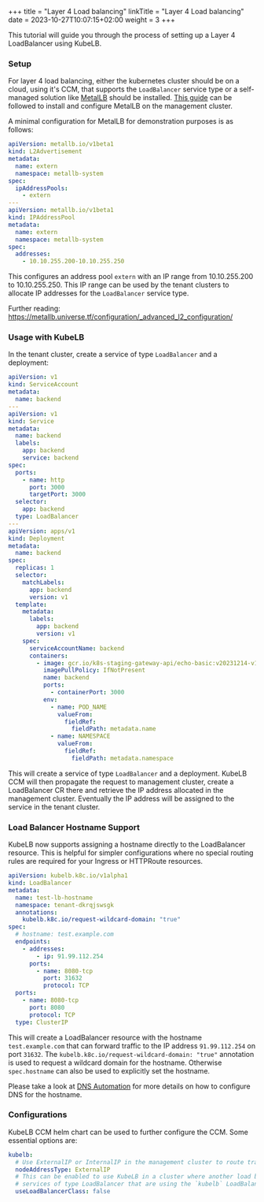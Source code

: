 +++
title = "Layer 4 Load balancing"
linkTitle = "Layer 4 Load balancing"
date = 2023-10-27T10:07:15+02:00
weight = 3
+++

This tutorial will guide you through the process of setting up a Layer 4 LoadBalancer using KubeLB.

### Setup

For layer 4 load balancing, either the kubernetes cluster should be on a cloud, using it's CCM, that supports the `LoadBalancer` service type or a self-managed solution like [MetalLB](https://metallb.universe.tf) should be installed. [This guide](https://metallb.universe.tf/installation/#installation-with-helm) can be followed to install and configure MetalLB on the management cluster.

A minimal configuration for MetalLB for demonstration purposes is as follows:

```yaml
apiVersion: metallb.io/v1beta1
kind: L2Advertisement
metadata:
  name: extern
  namespace: metallb-system
spec:
  ipAddressPools:
    - extern
---
apiVersion: metallb.io/v1beta1
kind: IPAddressPool
metadata:
  name: extern
  namespace: metallb-system
spec:
  addresses:
    - 10.10.255.200-10.10.255.250
```

This configures an address pool `extern` with an IP range from 10.10.255.200 to 10.10.255.250. This IP range can be used by the tenant clusters to allocate IP addresses for the `LoadBalancer` service type.

Further reading: <https://metallb.universe.tf/configuration/_advanced_l2_configuration/>

### Usage with KubeLB

In the tenant cluster, create a service of type `LoadBalancer` and a deployment:

```yaml
apiVersion: v1
kind: ServiceAccount
metadata:
  name: backend
---
apiVersion: v1
kind: Service
metadata:
  name: backend
  labels:
    app: backend
    service: backend
spec:
  ports:
    - name: http
      port: 3000
      targetPort: 3000
  selector:
    app: backend
  type: LoadBalancer
---
apiVersion: apps/v1
kind: Deployment
metadata:
  name: backend
spec:
  replicas: 1
  selector:
    matchLabels:
      app: backend
      version: v1
  template:
    metadata:
      labels:
        app: backend
        version: v1
    spec:
      serviceAccountName: backend
      containers:
        - image: gcr.io/k8s-staging-gateway-api/echo-basic:v20231214-v1.0.0-140-gf544a46e
          imagePullPolicy: IfNotPresent
          name: backend
          ports:
            - containerPort: 3000
          env:
            - name: POD_NAME
              valueFrom:
                fieldRef:
                  fieldPath: metadata.name
            - name: NAMESPACE
              valueFrom:
                fieldRef:
                  fieldPath: metadata.namespace
```

This will create a service of type `LoadBalancer` and a deployment. KubeLB CCM will then propagate the request to management cluster, create a LoadBalancer CR there and retrieve the IP address allocated in the management cluster. Eventually the IP address will be assigned to the service in the tenant cluster.

### Load Balancer Hostname Support

KubeLB now supports assigning a hostname directly to the LoadBalancer resource. This is helpful for simpler configurations where no special routing rules are required for your Ingress or HTTPRoute resources.

```yaml
apiVersion: kubelb.k8c.io/v1alpha1
kind: LoadBalancer
metadata:
  name: test-lb-hostname
  namespace: tenant-dkrqjswsgk
  annotations:
    kubelb.k8c.io/request-wildcard-domain: "true"
spec:
  # hostname: test.example.com
  endpoints:
    - addresses:
        - ip: 91.99.112.254
      ports:
        - name: 8080-tcp
          port: 31632
          protocol: TCP
  ports:
    - name: 8080-tcp
      port: 8080
      protocol: TCP
  type: ClusterIP
```

This will create a LoadBalancer resource with the hostname `test.example.com` that can forward traffic to the IP address `91.99.112.254` on port `31632`. The `kubelb.k8c.io/request-wildcard-domain: "true"` annotation is used to request a wildcard domain for the hostname. Otherwise `spec.hostname` can also be used to explicitly set the hostname.

Please take a look at [DNS Automation](../security/dns/#enable-dns-automation) for more details on how to configure DNS for the hostname.

### Configurations

KubeLB CCM helm chart can be used to further configure the CCM. Some essential options are:

```yaml
kubelb:
  # Use ExternalIP or InternalIP in the management cluster to route traffic back to the node ports of the tenant cluster.
  nodeAddressType: ExternalIP
  # This can be enabled to use KubeLB in a cluster where another load balancer provider is already running. When enabled, kubeLB will only manage
  # services of type LoadBalancer that are using the `kubelb` LoadBalancerClass.
  useLoadBalancerClass: false
```
